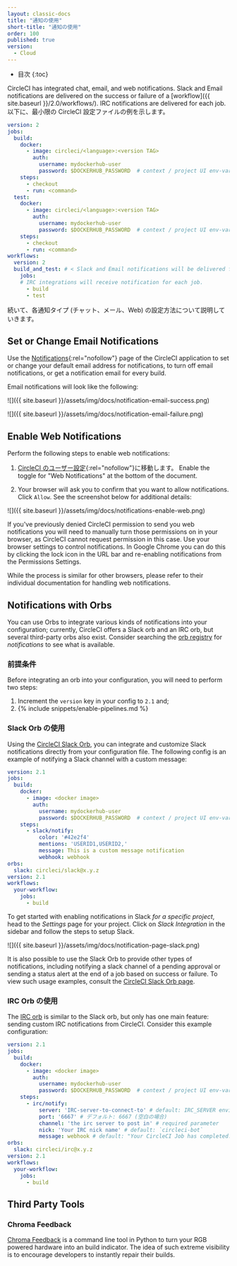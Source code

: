 ```yaml
---
layout: classic-docs
title: "通知の使用"
short-title: "通知の使用"
order: 100
published: true
version:
  - Cloud
---
```


* 目次
{:toc}


CircleCI has integrated chat, email, and web notifications. Slack and Email notifications are delivered on the success or failure of a [workflow]({{ site.baseurl }}/2.0/workflows/). IRC notifications are delivered for each job. 以下に、最小限の CircleCI 設定ファイルの例を示します。

```yaml
version: 2
jobs:
  build:
    docker:
      - image: circleci/<language>:<version TAG>
        auth:
          username: mydockerhub-user
          password: $DOCKERHUB_PASSWORD  # context / project UI env-var reference
    steps:
      - checkout
      - run: <command>
  test:
    docker:
      - image: circleci/<language>:<version TAG>
        auth:
          username: mydockerhub-user
          password: $DOCKERHUB_PASSWORD  # context / project UI env-var reference
    steps:
      - checkout
      - run: <command>
workflows:
  version: 2
  build_and_test: # < Slack and Email notifications will be delivered for workflows
    jobs:
    # IRC integrations will receive notification for each job.
      - build
      - test
```

続いて、各通知タイプ (チャット、メール、Web) の設定方法について説明していきます。

## Set or Change Email Notifications

Use the [Notifications](https://app.circleci.com/settings/user/notifications){:rel="nofollow"} page of the CircleCI application to set or change your default email address for notifications, to turn off email notifications, or get a notification email for every build.

Email notifications will look like the following:

![]({{ site.baseurl }}/assets/img/docs/notification-email-success.png)

![]({{ site.baseurl }}/assets/img/docs/notification-email-failure.png)

## Enable Web Notifications

Perform the following steps to enable web notifications:

1. [CircleCI のユーザー設定](https://circleci.com/account/notifications){:rel="nofollow"}に移動します。 Enable the toggle for "Web Notifications" at the bottom of the document.

2. Your browser will ask you to confirm that you want to allow notifications. Click `Allow`. See the screenshot below for additional details:

![]({{ site.baseurl }}/assets/img/docs/notifications-enable-web.png)

If you've previously denied CircleCI permission to send you web notifications you will need to manually turn those permissions on in your browser, as CircleCI cannot request permission in this case. Use your browser settings to control notifications. In Google Chrome you can do this by clicking the lock icon in the URL bar and re-enabling notifications from the Permissions Settings.

While the process is similar for other browsers, please refer to their individual documentation for handling web notifications.

## Notifications with Orbs

You can use Orbs to integrate various kinds of notifications into your configuration; currently, CircleCI offers a Slack orb and an IRC orb, but several third-party orbs also exist. Consider searching the [orb registry](https://circleci.com/orbs/registry/?query=notification&filterBy=all) for *notifications* to see what is available.

### 前提条件

Before integrating an orb into your configuration, you will need to perform two steps:

1. Increment the `version` key in your config to `2.1` and; 
2. {% include snippets/enable-pipelines.md %}

### Slack Orb の使用

Using the [CircleCI Slack Orb](https://circleci.com/orbs/registry/orb/circleci/slack), you can integrate and customize Slack notifications directly from your configuration file. The following config is an example of notifying a Slack channel with a custom message:

```yaml
version: 2.1
jobs:
  build:
    docker:
      - image: <docker image>
        auth:
          username: mydockerhub-user
          password: $DOCKERHUB_PASSWORD  # context / project UI env-var reference
    steps:
      - slack/notify:
          color: '#42e2f4'
          mentions: 'USERID1,USERID2,'
          message: This is a custom message notification
          webhook: webhook
orbs:
  slack: circleci/slack@x.y.z
version: 2.1
workflows:
  your-workflow:
    jobs:
      - build
```

To get started with enabling notifications in Slack *for a specific project*, head to the *Settings* page for your project. Click on *Slack Integration* in the sidebar and follow the steps to setup Slack.

![]({{ site.baseurl }}/assets/img/docs/notification-page-slack.png)

It is also possible to use the Slack Orb to provide other types of notifications, including notifying a slack channel of a pending approval or sending a status alert at the end of a job based on success or failure. To view such usage examples, consult the [CircleCI Slack Orb page](https://circleci.com/orbs/registry/orb/circleci/slack).

### IRC Orb の使用

The [IRC orb](https://circleci.com/orbs/registry/orb/circleci/irc) is similar to the Slack orb, but only has one main feature: sending custom IRC notifications from CircleCI. Consider this example configuration:

```yaml
version: 2.1
jobs:
  build:
    docker:
      - image: <docker image>
        auth:
          username: mydockerhub-user
          password: $DOCKERHUB_PASSWORD  # context / project UI env-var reference
    steps:
      - irc/notify:
          server: 'IRC-server-to-connect-to' # default: IRC_SERVER environment varible.
          port: '6667' # デフォルト: 6667 (空白の場合)
          channel: 'the irc server to post in' # required parameter
          nick: 'Your IRC nick name' # default: `circleci-bot`
          message: webhook # default: "Your CircleCI Job has completed."
orbs:
  slack: circleci/irc@x.y.z
version: 2.1
workflows:
  your-workflow:
    jobs:
      - build
```

## Third Party Tools

### Chroma Feedback

[Chroma Feedback](https://github.com/redaxmedia/chroma-feedback) is a command line tool in Python to turn your RGB powered hardware into an build indicator. The idea of such extreme visibility is to encourage developers to instantly repair their builds.